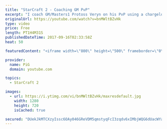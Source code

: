 ```yaml
---
title: "StarCraft 2 - Coaching GM PvP"
excerpt: "I coach GM/Masters1 Protoss Veryn on his PvP using a chargelot archon immortal style -- Watch live at https://www.twitch.tv/x5_pig"
originalUrl: https://youtube.com/watch?v=bnMWltBZvHk
type: video
price: Free
length: PT1H4M31S
publishedDateTime: 2017-09-16T02:33:58Z
heat: 50

featuredContent: "<iframe width=\"800\" height=\"500\" frameborder=\"0\" src=\"https://www.youtube.com/embed/bnMWltBZvHk\" allow=\"accelerometer; autoplay; encrypted-media; gyroscope; picture-in-picture\" allowfullscreen></iframe>"

provider:
  name: PiG
  domain: youtube.com

topics:
  - StarCraft 2

images:
  - url: https://i.ytimg.com/vi/bnMWltBZvHk/maxresdefault.jpg
    width: 1280
    height: 720
    isCached: true

secured: "DUekJkMTCXzyIssc6OAy046GReVDM5qmstyqFcI3zqdv6xIMbjWQG6dUacWYaVsXRKsAgLNjwh+3D8iFdY5Z4NVbhi2dN51gxwJIkMGl5v9nMzcAOdthhueWszTldAlzimrnfMJrMx5WpcwkVVM8ltVQsZCP8+i4nW60Ns9HPdDLrsZoazGnGWvbTvfusSeuqnAVEqJbsV/Cgo9izH7yRvtdaBXLhvgZym66BdAtbGbu4M7xCUsotgFtIYRq4tbfMxKkHFY+dT0C2Sxsrm1ZNm0oK74a2aoXrncbsONo80WuvrdizLX1Umg/oRMMUKJDBQX5pB9GCdI8FeBKDrV5+qJVvM/hTD7DDVGA2CeyCStu30Gvlq9snmZRwoI+/U+q//dS0gY60uVAkjgs6XJgDMtac1jUV7xZXS+DkxZdjnQ=;OzvbNFBff/8klGd27+amTQ=="
---
```


